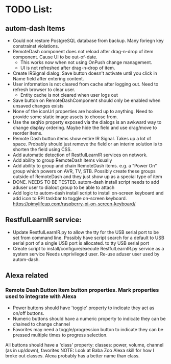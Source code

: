 # TODO List:

## autom-dash Items
- Could not restore PostgreSQL database from backup. Many foriegn key constrainst violations.
- RemoteDash component does not reload after drag-n-drop of item component. Cause UI to be out-of-date.
  - This works now when not using OnPush change management.
  - UI is not refreshed after drag-n-drop of item.
- Create IRSignal dialog: Save button doesn't activate until you click in Name field after entering content.
- User information is not cleared from cache after logging out. Need to refresh browser to clear user.
  - Entity cache is not cleared when user logs out
- Save button on RemoteDashComponent should only be enabled when unsaved changes exists 
- None of the iconUrl properties are hooked up to anything. Need to provide some static image assets
  to choose from.
- Use the seqNo property exposed via the dialogs is an awkward way to change display ordering.
  Maybe hide the field and use drag/move to reorder items.
- Remote Dash button items show entire IR Signal. Takes up a lot of space. Probably should just remove
  the field or an interim solution is to shorten the field using CSS.
- Add automatic detection of RestfulLearnIR services on network.
- Add ability to group RemoteDash items visually
- Add ability to group and chain RemoteDash items. e.g. a "Power On" group which powers on
  AVR, TV, STB.
  Possibly create these groups outside of RemoteDash and they just show up as a special type of item
- DONE. NEEDS TO BE TESTED. autom-dash install script needs to add aduser user to dialout group to be able to attach
- Add logic to autom-dash install script to install on-screen keyboard and add icon to RPI taskbar to
  toggle on-screen keyboard.
  https://pimylifeup.com/raspberry-pi-on-screen-keyboard/

## RestfulLearnIR service:
- Update RestfulLearnIR.py to allow the tty for the USB serial port to be set from command line.
  Possibly have script search for a default to USB serial port of a single USB port is allocated.
  to tty USB serial port
- Create script to install/configure/execute RestfulLearnIR.py service as a system service
  Needs unprivileged user. Re-use aduser user used by autom-dash.

## Alexa related
### Remote Dash Button Item button properties. Mark properties used to integrate with Alexa
- Power buttons should have 'toggle' property to indicate they act as on/off buttons.
- Numeric buttons should have a numeric property to indicate they can be chained to change channel
- Favorites may need a toggle/progression button to indicate they can be pressed multiple times to progress 
  selection.

All buttons should have a 'class' property:
classes: power, volume, channel (as in up/down), favorites
NOTE: Look at Baba Zoo Alexa skill for how I broke out classes. Alexa probably has a better name than class.
